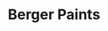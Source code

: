 ---
title: "Berger Paints"
url: /karachi/berger-paints-metroville-sindh-industrial-trading-estate-karachi-karachi-city-sindh-pakistan/
shop: paint
---